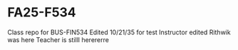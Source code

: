 # FA25-F534
Class repo for BUS-FIN534
Edited 10/21/35 for test
Instructor edited
Rithwik was here
Teacher is stilll herererre